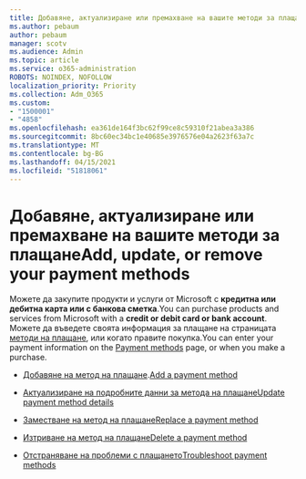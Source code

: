```yaml
---
title: Добавяне, актуализиране или премахване на вашите методи за плащане
ms.author: pebaum
author: pebaum
manager: scotv
ms.audience: Admin
ms.topic: article
ms.service: o365-administration
ROBOTS: NOINDEX, NOFOLLOW
localization_priority: Priority
ms.collection: Adm_O365
ms.custom:
- "1500001"
- "4858"
ms.openlocfilehash: ea361de164f3bc62f99ce8c59310f21abea3a386
ms.sourcegitcommit: 8bc60ec34bc1e40685e3976576e04a2623f63a7c
ms.translationtype: MT
ms.contentlocale: bg-BG
ms.lasthandoff: 04/15/2021
ms.locfileid: "51818061"
---
```

# <a name="add-update-or-remove-your-payment-methods"></a><span data-ttu-id="6614a-102">Добавяне, актуализиране или премахване на вашите методи за плащане</span><span class="sxs-lookup"><span data-stu-id="6614a-102">Add, update, or remove your payment methods</span></span>

<span data-ttu-id="6614a-103">Можете да закупите продукти и услуги от Microsoft с **кредитна или дебитна карта или с банкова сметка**.</span><span class="sxs-lookup"><span data-stu-id="6614a-103">You can purchase products and services from Microsoft with a **credit or debit card or bank account**.</span></span> <span data-ttu-id="6614a-104">Можете да въведете своята информация за плащане на страницата [методи на плащане](https://go.microsoft.com/fwlink/p/?linkid=2018806), или когато правите покупка.</span><span class="sxs-lookup"><span data-stu-id="6614a-104">You can enter your payment information on the [Payment methods](https://go.microsoft.com/fwlink/p/?linkid=2018806) page, or when you make a purchase.</span></span>

- <span data-ttu-id="6614a-105">[Добавяне на метод на плащане](https://docs.microsoft.com/microsoft-365/commerce/billing-and-payments/manage-payment-methods#add-a-payment-method).</span><span class="sxs-lookup"><span data-stu-id="6614a-105">[Add a payment method](https://docs.microsoft.com/microsoft-365/commerce/billing-and-payments/manage-payment-methods#add-a-payment-method)</span></span>

- [<span data-ttu-id="6614a-106">Актуализиране на подробните данни за метода на плащане</span><span class="sxs-lookup"><span data-stu-id="6614a-106">Update payment method details</span></span>](https://docs.microsoft.com/microsoft-365/commerce/billing-and-payments/manage-payment-methods#update-payment-method-details)

- [<span data-ttu-id="6614a-107">Заместване на метод на плащане</span><span class="sxs-lookup"><span data-stu-id="6614a-107">Replace a payment method</span></span>](https://docs.microsoft.com/microsoft-365/commerce/billing-and-payments/manage-payment-methods#replace-a-payment-method)

- [<span data-ttu-id="6614a-108">Изтриване на метод на плащане</span><span class="sxs-lookup"><span data-stu-id="6614a-108">Delete a payment method</span></span>](https://docs.microsoft.com/microsoft-365/commerce/billing-and-payments/manage-payment-methods#delete-a-payment-method)

- [<span data-ttu-id="6614a-109">Отстраняване на проблеми с плащането</span><span class="sxs-lookup"><span data-stu-id="6614a-109">Troubleshoot payment methods</span></span>](https://docs.microsoft.com/microsoft-365/commerce/billing-and-payments/manage-payment-methods#troubleshoot-payment-methods)
